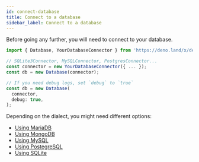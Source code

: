```yaml
---
id: connect-database
title: Connect to a database
sidebar_label: Connect to a database
---
```


Before going any further, you will need to connect to your database.

```javascript
import { Database, YourDatabaseConnector } from 'https://deno.land/x/denodb/mod.ts';

// SQLite3Connector, MySQLConnector, PostgresConnector...
const connector = new YourDatabaseConnector({ ... });
const db = new Database(connector);

// If you need debug logs, set `debug` to `true`
const db = new Database(
  connector,
  debug: true,
);
```

Depending on the dialect, you might need different options:

- [Using MariaDB](guides/using-mariadb.md)
- [Using MongoDB](guides/using-mongodb.md)
- [Using MySQL](guides/using-mysql.md)
- [Using PostegreSQL](guides/using-postgresql.md)
- [Using SQLite](guides/using-sqlite.md)
